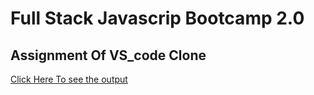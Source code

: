 # Full Stack Javascrip Bootcamp 2.0

## Assignment Of VS_code Clone

[Click Here To see the output](https://code.visualstudio.com/)